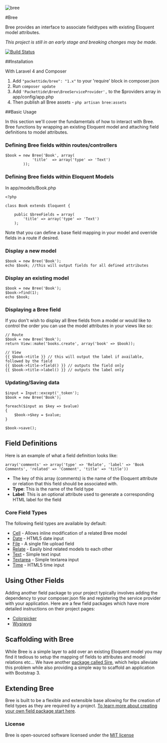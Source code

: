 
![bree](https://f.cloud.github.com/assets/563996/1727115/df8b5ae0-6299-11e3-8728-a61970b58113.png)

#Bree

Bree provides an interface to associate fieldtypes with existing Eloquent model attributes.

*This project is still in an early stage and breaking changes may be made.*

[![Build Status](https://travis-ci.org/packettide/bree.png?branch=master)](https://travis-ci.org/packettide/bree)


##Installation

With Laravel 4 and Composer

1. Add `"packettide/bree": "1.x"` to your 'require' block in composer.json
2. Run `composer update`
3. Add `'Packettide\Bree\BreeServiceProvider',` to the $providers array in app/config/app.php
4. Then publish all Bree assets - `php artisan bree:assets`


##Basic Usage

In this section we'll cover the fundamentals of how to interact with Bree.
Bree functions by wrapping an existing Eloquent model and attaching field definitions to model attributes.

### Defining Bree fields within routes/controllers

    $book = new Bree('Book', array(
				'title'  => array('type' => 'Text')
			));


### Defining Bree fields within Eloquent Models

In app/models/Book.php

	<?php

	class Book extends Eloquent {

		public $breeFields = array(
			'title' => array('type' => 'Text')
		);

Note that you can define a base field mapping in your model and override fields in a route if desired.

### Display a new model

	$book = new Bree('Book');
	echo $book; //this will output fields for all defined attributes

### Display an existing model

	$book = new Bree('Book');
	$book->find(1);
	echo $book;

### Displaying a Bree field

If you don't wish to display all Bree fields from a model or would like to control the order you can use the model attributes in your views like so:

	// Route
	$book = new Bree('Book');
	return View::make('books.create', array('book' => $book));

	// View
	{{ $book->title }} // this will output the label if available, followed by the field
	{{ $book->title->field() }} // outputs the field only
	{{ $book->title->label() }} // outputs the label only


### Updating/Saving data

	$input = Input::except('_token');
	$book = new Bree('Book');

	foreach($input as $key => $value)
	{
		$book->$key = $value;
	}

	$book->save();



## Field Definitions

Here is an example of what a field definition looks like:

	array('comments' => array('type' => 'Relate', 'label' => 'Book Comments', 'related' => 'Comment', 'title' => 'title'))

* The key of this array (comments) is the name of the Eloquent attribute or relation that this field should be associated with.
* **Type**: This is the name of the field type
* **Label**: This is an optional attribute used to generate a corresponding HTML label for the field


### Core Field Types

The following field types are available by default:

* [Cell](docs/field-cell.md) - Allows inline modification of a related Bree model
* [Date](docs/field-date.md) - HTML5 date input
* [File](docs/field-file.md) - A single file upload field
* [Relate](docs/field-relate.md) - Easily bind related models to each other
* [Text](docs/field-text.md) - Simple text input
* [Textarea](docs/field-textarea.md) - Simple textarea input
* [Time](docs/field-time.md) - HTML5 time input


## Using Other Fields

Adding another field package to your project typically involves adding the dependency to your composer.json file and registering the service provider with your application.  Here are a few field packages which have more detailed instructions on their project pages:

* [Colorpicker](https://github.com/packettide/bree-colorpicker)
* [Wysiwyg](https://github.com/packettide/bree-wysiwyg)

## Scaffolding with Bree

While Bree is a simple layer to add over an existing Eloquent model you may find it tedious to setup the mapping of fields to attributes and model relations etc…  We have another [package called Sire](https://github.com/packettide/sire), which helps alleviate this problem while also providing a simple way to scaffold an application with Bootstrap 3.

## Extending Bree

Bree is built to be a flexible and extensible base allowing for the creation of field types as they are required by a project.  [To learn more about creating your own field package start here](docs/extend.md).


### License

Bree is open-sourced software licensed under the [MIT license](http://opensource.org/licenses/MIT)